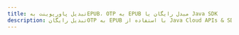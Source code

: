 ---title: تبدیل پاورپوینت بهEPUB، OTP به EPUB مبدل رایگان یا Java SDKdescription: تبدیل رایگانOTP به EPUB با استفاده از Java Cloud APIs & SDK. همچنین اسناد Microsoft PowerPoint را در Cloud ایجاد، ویرایش و رندر کنید.---